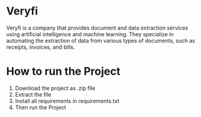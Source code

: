# Veryfi
Veryfi is a company that provides document and data extraction services using artificial intelligence and machine learning. 
They specialize in automating the extraction of data from various types of documents, such as receipts, invoices, and bills.

# How to run the Project
1. Download the project as .zip file
2. Extract the file
3. Install all requirements in requirements.txt
4. Then run the Project 
